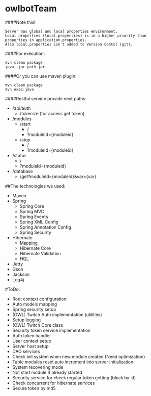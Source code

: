 # owlbotTeam


####Note this!
```
Server has global and local properties environment.
Local properties (local.properties) is in a higher priority than properties in application.properties.
Also local.properties isn't added to Version Contol (git).
```

####For execution:
```
mvn clean package
java -jar path.jar
```

####Or you can use maven plugin:
```
mvn clean package
mvn exec:java
```

####Restful service provide next paths:
* /api/auth
    * /tokenize  (for access get token)
* /modules
    * /start
        * /
        * ?moduleId={moduleid}
    * /stop
        * /
        * ?moduleId={moduleid}
* /status
    * /
    * ?moduleId={moduleid}
* /database
    * /get?moduleId={moduleid}&var={var}



##The technologies we used:
* Maven
* Spring
    * Spring Core
    * Spring MVC
    * Spring Events
    * Spring XML Config
    * Spring Annotation Config
    * Spring Security
* Hibernate
    * Mapping
    * Hibernate Core
    * Hibernate Validation
    * HQL
* Jetty
* Gson
* Jackson
* Log4j

#ToDo:
* Root context configuration
* Auto models mapping
* Spring security setup
* (OWL) Twitch Auth implementation (utilities)
* Setup logging
* (OWL) Twitch Core class
* Security token service implementation
* Auth token handler
* User context setup
* Server host setup
* DAO services
* Check init system when new module created (Need optimization)
* Table modules reset auto increment into server initialization
* System recovering mode
* Not start module if already started
* Security service for check regular token getting (block by id)
* Check concurrent for hibernate services
* Secure token by md5